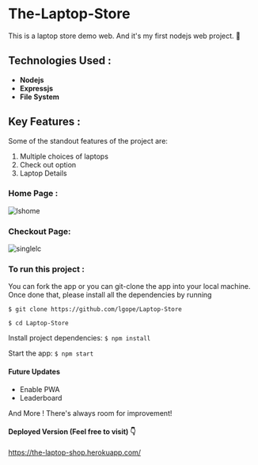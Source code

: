 # The-Laptop-Store
This is a laptop store demo web. And it's my first nodejs web project. 🙂

## Technologies Used :
<ul>
<li><b>Nodejs </b></li>
<li><b>Expressjs </b></li>
<li><b>File System </b></li>
</ul>



## Key Features :
Some of the standout features of the project are:
1. Multiple choices of laptops
2. Check out option
3. Laptop Details

### Home Page :
![lshome](https://user-images.githubusercontent.com/58518192/72279398-3c9e7780-3660-11ea-9573-9679669357d4.png)

### Checkout Page: 
![singlelc](https://user-images.githubusercontent.com/58518192/72279485-6fe10680-3660-11ea-9789-f6fc4217b372.png)


### To run this project :
You can fork the app or you can git-clone the app into your local machine. Once done that, please install all the dependencies by running

`$ git clone https://github.com/lgope/Laptop-Store`

`$ cd Laptop-Store`

Install project dependencies:
`$ npm install`

Start the app:
`$ npm start`

#### Future Updates
* Enable PWA
* Leaderboard

And More ! There's always room for improvement!

#### Deployed Version (Feel free to visit) 👇
https://the-laptop-shop.herokuapp.com/
